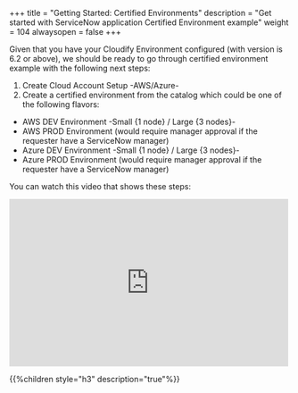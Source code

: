 +++
title = "Getting Started: Certified Environments"
description = "Get started with ServiceNow application Certified Environment example"
weight = 104
alwaysopen = false
+++

Given that you have your Cloudify Environment configured (with version is 6.2 or above), we should be ready to go through certified environment example with the following next steps:

1. Create Cloud Account Setup -AWS/Azure-
2. Create a certified environment from the catalog which could be one of the following flavors:

  * AWS DEV Environment -Small {1 node} / Large {3 nodes}-
  * AWS PROD Environment (would require manager approval if the requester have a ServiceNow manager)
  * Azure DEV Environment -Small {1 node} / Large {3 nodes}-
  * Azure PROD Environment (would require manager approval if the requester have a ServiceNow manager)

You can watch this video that shows these steps:

<iframe src="https://player.vimeo.com/video/664363869" width="500" height="300" frameborder="0" allow="autoplay; fullscreen" allowfullscreen></iframe>


<!---## Use Git Actions to modify already installed certified environment

we can configure git actions to modify an installed certified environment

the following video will explain how to do that :

<iframe src="https://drive.google.com/file/d/1-NatMtlU7YnDBxqRkNU2gAWCqGbo20ph/view" width="500" height="300" frameborder="0" allow="autoplay; fullscreen" allowfullscreen></iframe>-->


{{%children style="h3" description="true"%}}
